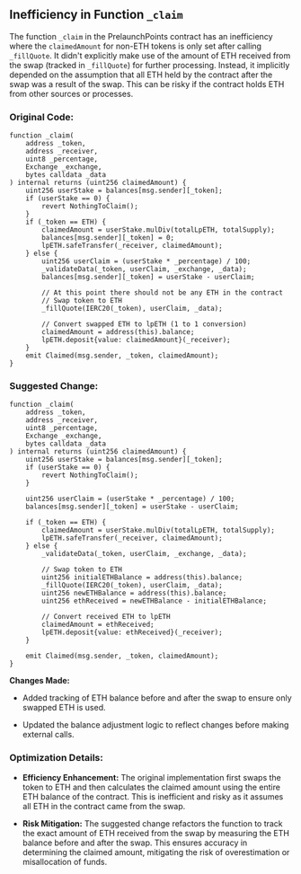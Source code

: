 ## Inefficiency in Function `_claim`

The function `_claim` in the PrelaunchPoints contract has an inefficiency where the `claimedAmount` for non-ETH tokens is only set after calling `_fillQuote`. It didn't explicitly make use of the amount of ETH received from the swap (tracked in `_fillQuote`) for further processing. Instead, it implicitly depended on the assumption that all ETH held by the contract after the swap was a result of the swap. This can be risky if the contract holds ETH from other sources or processes.

### Original Code:

```
function _claim(
    address _token,
    address _receiver,
    uint8 _percentage,
    Exchange _exchange,
    bytes calldata _data
) internal returns (uint256 claimedAmount) {
    uint256 userStake = balances[msg.sender][_token];
    if (userStake == 0) {
        revert NothingToClaim();
    }
    if (_token == ETH) {
        claimedAmount = userStake.mulDiv(totalLpETH, totalSupply);
        balances[msg.sender][_token] = 0;
        lpETH.safeTransfer(_receiver, claimedAmount);
    } else {
        uint256 userClaim = (userStake * _percentage) / 100;
        _validateData(_token, userClaim, _exchange, _data);
        balances[msg.sender][_token] = userStake - userClaim;

        // At this point there should not be any ETH in the contract
        // Swap token to ETH
        _fillQuote(IERC20(_token), userClaim, _data);

        // Convert swapped ETH to lpETH (1 to 1 conversion)
        claimedAmount = address(this).balance;
        lpETH.deposit{value: claimedAmount}(_receiver);
    }
    emit Claimed(msg.sender, _token, claimedAmount);
}
```

### Suggested Change:
```
function _claim(
    address _token,
    address _receiver,
    uint8 _percentage,
    Exchange _exchange,
    bytes calldata _data
) internal returns (uint256 claimedAmount) {
    uint256 userStake = balances[msg.sender][_token];
    if (userStake == 0) {
        revert NothingToClaim();
    }

    uint256 userClaim = (userStake * _percentage) / 100;
    balances[msg.sender][_token] = userStake - userClaim;

    if (_token == ETH) {
        claimedAmount = userStake.mulDiv(totalLpETH, totalSupply);
        lpETH.safeTransfer(_receiver, claimedAmount);
    } else {
        _validateData(_token, userClaim, _exchange, _data);
        
        // Swap token to ETH
        uint256 initialETHBalance = address(this).balance;
        _fillQuote(IERC20(_token), userClaim, _data);
        uint256 newETHBalance = address(this).balance;
        uint256 ethReceived = newETHBalance - initialETHBalance;

        // Convert received ETH to lpETH
        claimedAmount = ethReceived;
        lpETH.deposit{value: ethReceived}(_receiver);
    }

    emit Claimed(msg.sender, _token, claimedAmount);
}
```
**Changes Made:**

- Added tracking of ETH balance before and after the swap to ensure only swapped ETH is used.

- Updated the balance adjustment logic to reflect changes before making external calls.

### Optimization Details:

- **Efficiency Enhancement:** The original implementation first swaps the token to ETH and then calculates the claimed amount using the entire ETH balance of the contract. This is inefficient and risky as it assumes all ETH in the contract came from the swap.

- **Risk Mitigation:** The suggested change refactors the function to track the exact amount of ETH received from the swap by measuring the ETH balance before and after the swap. This ensures accuracy in determining the claimed amount, mitigating the risk of overestimation or misallocation of funds.